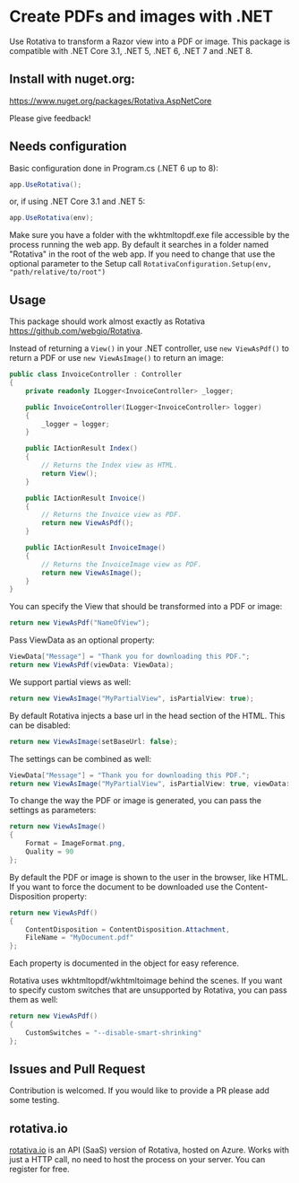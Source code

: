 # Create PDFs and images with .NET

Use Rotativa to transform a Razor view into a PDF or image.
This package is compatible with .NET Core 3.1, .NET 5, .NET 6, .NET 7 and .NET 8.

## Install with nuget.org:

https://www.nuget.org/packages/Rotativa.AspNetCore


Please give feedback!

## Needs configuration
Basic configuration done in Program.cs (.NET 6 up to 8):

```csharp
app.UseRotativa();
```
or, if using .NET Core 3.1 and .NET 5:

```csharp
app.UseRotativa(env);
```

Make sure you have a folder with the wkhtmltopdf.exe file accessible by the process running the web app. By default it searches in a folder named "Rotativa" in the root of the web app. If you need to change that use the optional parameter to the Setup call `RotativaConfiguration.Setup(env, "path/relative/to/root")`

## Usage

This package should work almost exactly as Rotativa https://github.com/webgio/Rotativa.

Instead of returning a `View()` in your .NET controller, use `new ViewAsPdf()` to return a PDF or use `new ViewAsImage()` to return an image:

```csharp
public class InvoiceController : Controller
{
    private readonly ILogger<InvoiceController> _logger;

    public InvoiceController(ILogger<InvoiceController> logger)
    {
        _logger = logger;
    }

    public IActionResult Index()
    {
        // Returns the Index view as HTML.
        return View();
    }

    public IActionResult Invoice()
    {
        // Returns the Invoice view as PDF.
        return new ViewAsPdf();
    }

    public IActionResult InvoiceImage()
    {
        // Returns the InvoiceImage view as PDF.
        return new ViewAsImage();
    }
}
```

You can specify the View that should be transformed into a PDF or image:

```csharp
return new ViewAsPdf("NameOfView");
```

Pass ViewData as an optional property:

```csharp
ViewData["Message"] = "Thank you for downloading this PDF.";
return new ViewAsPdf(viewData: ViewData);
```

We support partial views as well:

```csharp
return new ViewAsImage("MyPartialView", isPartialView: true);
```

By default Rotativa injects a base url in the head section of the HTML. This can be disabled:

```csharp
return new ViewAsImage(setBaseUrl: false);
```

The settings can be combined as well:

```csharp
ViewData["Message"] = "Thank you for downloading this PDF.";
return new ViewAsImage("MyPartialView", isPartialView: true, viewData: ViewData, setBaseUrl: false);
```

To change the way the PDF or image is generated, you can pass the settings as parameters:

```csharp
return new ViewAsImage()
{
    Format = ImageFormat.png,
    Quality = 90
};
```

By default the PDF or image is shown to the user in the browser, like HTML. If you want to force the document to be downloaded use the Content-Disposition property:

```csharp
return new ViewAsPdf()
{
    ContentDisposition = ContentDisposition.Attachment,
    FileName = "MyDocument.pdf"
};
```

Each property is documented in the object for easy reference.

Rotativa uses wkhtmltopdf/wkhtmltoimage behind the scenes. If you want to specify custom switches that are unsupported by Rotativa, you can pass them as well:

```csharp
return new ViewAsPdf()
{
    CustomSwitches = "--disable-smart-shrinking"
};
```

## Issues and Pull Request
Contribution is welcomed. If you would like to provide a PR please add some testing.


## rotativa.io

[rotativa.io](https://rotativa.io) is an API (SaaS) version of Rotativa, hosted on Azure. Works with just a HTTP call, no need to host the process on your server. You can register for free.
